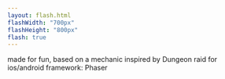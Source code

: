 ```yaml
---
layout: flash.html
flashWidth: "700px"
flashHeight: "800px"
flash: true
---
```

made for fun, based on a mechanic inspired by Dungeon raid for ios/android
framework: Phaser
